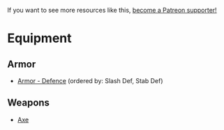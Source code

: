 <!-- TITLE: Equipment -->
<!-- SUBTITLE: Equipment -->

If you want to see more resources like this, [become a Patreon supporter!](https://www.patreon.com/fireundubh) 

# Equipment

## Armor

- [Armor - Defence](equipment/armor-defence) (ordered by: Slash Def, Stab Def)

## Weapons

- [Axe](equipment/axe)
